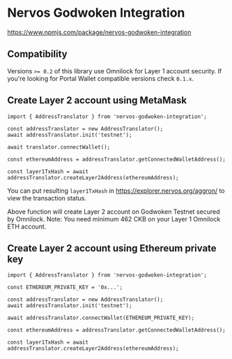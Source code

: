 # Nervos Godwoken Integration

https://www.npmjs.com/package/nervos-godwoken-integration

## Compatibility

Versions `>= 0.2` of this library use Omnilock for Layer 1 account security. If you're looking for Portal Wallet compatible versions check `0.1.x`.

## Create Layer 2 account using MetaMask

```
import { AddressTranslator } from 'nervos-godwoken-integration';

const addressTranslator = new AddressTranslator();
await addressTranslator.init('testnet');

await translator.connectWallet();

const ethereumAddress = addressTranslator.getConnectedWalletAddress();

const layer1TxHash = await addressTranslator.createLayer2Address(ethereumAddress);
```

You can put resulting `layer1TxHash` in https://explorer.nervos.org/aggron/ to view the transaction status.

Above function will create Layer 2 account on Godwoken Testnet secured by Omnilock. Note: You need minimum 462 CKB on your Layer 1 Omnilock ETH account.

## Create Layer 2 account using Ethereum private key

```
import { AddressTranslator } from 'nervos-godwoken-integration';

const ETHEREUM_PRIVATE_KEY = '0x...';

const addressTranslator = new AddressTranslator();
await addressTranslator.init('testnet');

await addressTranslator.connectWallet(ETHEREUM_PRIVATE_KEY);

const ethereumAddress = addressTranslator.getConnectedWalletAddress();

const layer1TxHash = await addressTranslator.createLayer2Address(ethereumAddress);
```
